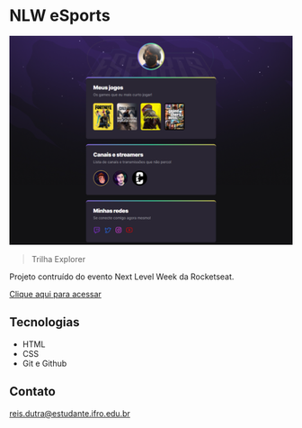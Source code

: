 # NLW eSports

![preview](./.github/preview.png)

> Trilha Explorer

Projeto contruído do evento Next Level Week da Rocketseat.

[Clique aqui para acessar](https://marqueba.github.io/nlw-esports/)
## Tecnologias

- HTML
- CSS
- Git e Github

## Contato 

reis.dutra@estudante.ifro.edu.br